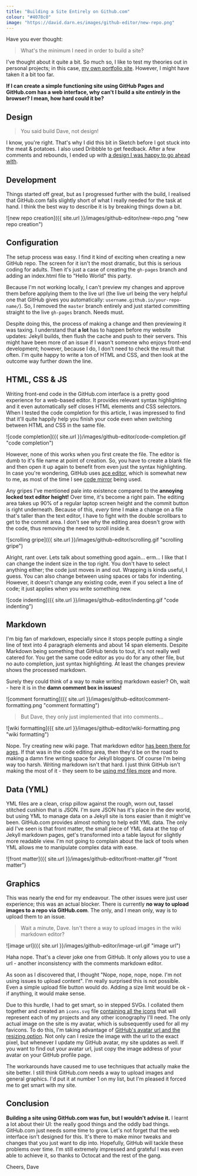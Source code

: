 ```yaml
---
title: "Building a Site Entirely on Github.com"
colour: "#4078c0"
image: "https://david.darn.es/images/github-editor/new-repo.png"
---
```


Have you ever thought:

> What's the minimum I need in order to build a site?

I've thought about it quite a bit. So much so, I like to test my theories out in personal projects; in this case, [my own portfolio site](https://darn.es/). However, I might have taken it a bit too far.

**If I can create a simple functioning site using GitHub Pages and GitHub.com has a web interface, why can't I build a site _entirely_ in the browser? I mean, how hard could it be?**

<!-- more -->

## Design

> You said build Dave, not design!

I know, you're right. That's why I did this bit in Sketch before I got stuck into the meat & potatoes. I also used Dribbble to get feedback. After a few comments and rebounds, I ended up with [a design I was happy to go ahead with](https://dribbble.com/shots/2219504-darn-es-Revision-2-Design).

## Development

Things started off great, but as I progressed further with the build, I realised that GitHub.com falls slightly short of what I really needed for the task at hand. I think the best way to describe it is by breaking things down a bit.

![new repo creation]({{ site.url }}/images/github-editor/new-repo.png "new repo creation")

## Configuration

The setup process was easy. I find it kind of exciting when creating a new GitHub repo. The screen for it isn't the most dramatic, but this is serious coding for adults. Then it's just a case of creating the `gh-pages` branch and adding an index.html file to "Hello World" this party.

Because I'm not working locally, I can't preview my changes and approve them before applying them to the live url (the live url being the very helpful one that GitHub gives you automatically: `username.github.io/your-repo-name/`). So, I removed the `master` branch entirely and just started committing straight to the live `gh-pages` branch. Needs must.

Despite doing this, the process of making a change and then previewing it was taxing. I understand that **a lot** has to happen before my website updates: Jekyll builds, then flush the cache and push to their servers. This might have been more of an issue if I wasn't someone who enjoys front-end development; however, because I do, I don't need to check the result that often. I'm quite happy to write a ton of HTML and CSS, and then look at the outcome way further down the line.

## HTML, CSS & JS
Writing front-end code in the GitHub.com interface is a pretty good experience for a web-based editor. It provides relevant syntax highlighting and it even automatically self closes HTML elements and CSS selectors. When I tested the code completion for this article, I was impressed to find that it'll quite happily help you finish your code even when switching between HTML and CSS in the same file.

![code completion]({{ site.url }}/images/github-editor/code-completion.gif "code completion")


However, none of this works when you first create the file. The editor is dumb to it's file name at point of creation. So, you have to create a blank file and then open it up again to benefit from even just the syntax highlighting. In case you're wondering, GitHub uses [ace editor](https://ace.c9.io/#nav=about), which is somewhat new to me, as most of the time I see [code mirror](https://codemirror.net/) being used.

Any gripes I've mentioned pale into existence compared to the **annoying locked text editor height!** Over time, it's become a right pain. The editing area takes up 90% of a regular laptop screen height and the commit button is right underneath. Because of this, _every_ time I make a change on a file that's taller than the text editor, I have to fight with the double scrollbars to get to the commit area. I don't see why the editing area doesn't grow with the code, thus removing the need to scroll inside it.

![scrolling gripe]({{ site.url }}/images/github-editor/scrolling.gif "scrolling gripe")

Alright, rant over. Lets talk about something good again… erm… I like that I can change the indent size in the top right. You don't have to select anything either; the code just moves in and out. Wrapping is kinda useful, I guess. You can also change between using spaces or tabs for indenting. However, it doesn't change any existing code, even if you select a line of code; it just applies when you write something new.

![code indenting]({{ site.url }}/images/github-editor/indenting.gif "code indenting")

## Markdown

I'm big fan of markdown, especially since it stops people putting a single line of text into 4 paragraph elements and about 14 span elements. Despite Markdown being something that GitHub tends to tout, it's not really well catered for. You get the same code editor as you do for any other file, but no auto completion, just syntax highlighting. At least the changes preview shows the processed markdown.

Surely they could think of a way to make writing markdown easier? Oh, wait - here it is in the **damn comment box in issues!**

![comment formatting]({{ site.url }}/images/github-editor/comment-formatting.png "comment formatting")

> But Dave, they only just implemented that into comments...

![wiki formatting]({{ site.url }}/images/github-editor/wiki-formatting.png "wiki formatting")

Nope. Try creating new wiki page. That markdown editor [has been there for ages](https://github.com/blog/774-git-powered-wikis-improved). If that was in the code editing area, then they'd be on the road to making a damn fine writing space for Jekyll bloggers. Of course I'm being way too harsh. Writing markdown isn't that hard. I just think GitHub isn't making the most of it - they seem to be [using md files more](https://github.com/blog/2111-issue-and-pull-request-templates) and more.

## Data (YML)

YML files are a clean, crisp pillow against the rough, worn out, tassel stitched cushion that is JSON. I'm sure JSON has it's place in the dev world, but using YML to manage data on a Jekyll site is tons easier than it might've been. GitHub.com provides almost nothing to help edit YML data. The only aid I've seen is that front matter, the small piece of YML data at the top of Jekyll markdown pages, get's transformed into a table layout for slightly more readable view. I'm not going to complain about the lack of tools when YML allows me to manipulate complex data with ease.

![front matter]({{ site.url }}/images/github-editor/front-matter.gif "front matter")

## Graphics

This was nearly the end for my endeavour. The other issues were just user experience; this was an actual blocker. There is currently **no way to upload images to a repo via GitHub.com**. The only, and I mean only, way is to upload them to an issue.

> Wait a minute, Dave. Isn't there a way to upload images in the wiki markdown editor?

![image url]({{ site.url }}/images/github-editor/image-url.gif "image url")

Haha nope. That's a clever joke one from GitHub. It only allows you to use a url - another inconsistency with the comments markdown editor.

As soon as I discovered that, I thought "Nope, nope, nope, nope. I'm not using issues to upload content". I'm really surprised this is not possible. Even a simple upload file button would do. Adding a size limit would be ok - if anything, it would make sense.

Due to this hurdle, I had to get smart, so in stepped SVGs. I collated them together and created an `icons.svg` file [containing all the icons](https://github.com/daviddarnes/darn.es/blob/gh-pages/_includes/icons.svg?short_path=b33e823) that will represent each of my projects and any other iconography I'll need. The only actual image on the site is my avatar, which is subsequently used for all my favicons. To do this, I'm taking advantage of [GitHub's avatar url and the resizing option](https://github.com/daviddarnes/darn.es/blob/gh-pages/_includes/favicons.html). Not only can I resize the image with the url to the exact pixel, but whenever I update my GitHub avatar, my site updates as well. If you want to find out your avatar url, just copy the image address of your avatar on your GitHub profile page.

The workarounds have caused me to use techniques that actually make the site better. I still think GitHub.com needs a way to upload images and general graphics. I'd put it at number 1 on my list, but I'm pleased it forced me to get smart with my site.

## Conclusion

**Building a site using GitHub.com was fun, but I wouldn't advise it.** I learnt a lot about their UI: the really good things and the oddly bad things. GitHub.com just needs some time to grow. Let's not forget that the web interface isn't designed for this. It's there to make minor tweaks and changes that you just want to dip into. Hopefully, GitHub will tackle these problems over time. I'm still extremely impressed and grateful I was even able to achieve it, so thanks to Octocat and the rest of the gang.

Cheers, Dave
